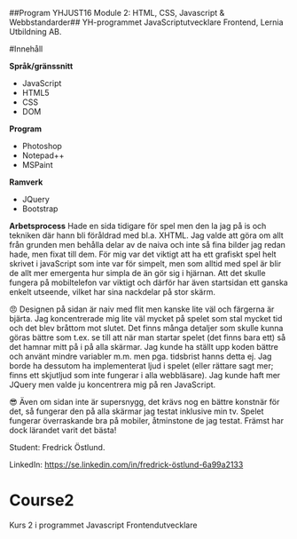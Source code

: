 ##Program YHJUST16 Module 2: HTML, CSS, Javascript & Webbstandarder##
YH-programmet JavaScriptutvecklare Frontend, Lernia Utbildning AB.

#Innehåll

**Språk/gränssnitt**
* JavaScript
* HTML5
* CSS
* DOM

**Program**
* Photoshop
* Notepad++
* MSPaint

**Ramverk**
* JQuery
* Bootstrap

**Arbetsprocess**
Hade en sida tidigare för spel men den la jag på is och tekniken där hann bli föråldrad med bl.a. XHTML. Jag valde att göra om allt från grunden men behålla delar av de naiva och inte så fina bilder jag redan hade, men fixat till dem. För mig var det viktigt att ha ett grafiskt spel helt skrivet i javaScript som inte var för simpelt, men som alltid med spel är blir de allt mer emergenta hur simpla de än gör sig i hjärnan. Att det skulle fungera på mobiltelefon var viktigt och därför har även startsidan ett ganska enkelt utseende, vilket har sina nackdelar på stor skärm.

:angry:
Designen på sidan är naiv med flit men kanske lite väl och färgerna är bjärta. Jag koncentrerade mig lite väl mycket på spelet som stal mycket tid och det blev bråttom mot slutet. Det finns många detaljer som skulle kunna göras bättre som t.ex. se till att när man startar spelet (det finns bara ett) så det hamnar mitt på i på alla skärmar.  Jag kunde ha ställt upp koden bättre och använt mindre variabler m.m. men pga. tidsbrist hanns detta ej. Jag borde ha dessutom ha implementerat ljud i spelet (eller rättare sagt mer; finns ett skjutljud som inte fungerar i alla webbläsare). Jag kunde haft mer JQuery men valde ju koncentrera mig på ren JavaScript.

:sunglasses:
Även om sidan inte är supersnygg, det krävs nog en bättre konstnär för det, så fungerar den på alla skärmar jag testat inklusive min tv. Spelet fungerar överraskande bra på mobiler, åtminstone de jag testat. Främst har dock lärandet varit det bästa!

Student: Fredrick Östlund.

LinkedIn: https://se.linkedin.com/in/fredrick-östlund-6a99a2133

# Course2
Kurs 2 i programmet Javascript Frontendutvecklare
